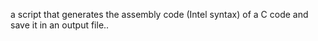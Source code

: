 a script that generates the assembly code (Intel syntax) of a C code and save it in an output file..

